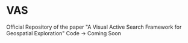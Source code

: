 # VAS
Official Repository of the paper "A Visual Active Search Framework for Geospatial Exploration"
Code -> Coming Soon
